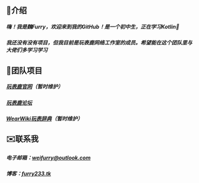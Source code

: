 ## 🌟介绍

##### 嗨！我是魏Furry，欢迎来到我的GitHub！是一个初中生，正在学习Kotlin🥳
##### 我还没有没有项目，但我目前是玩表鹿网络工作室的成员。希望能在这个团队里与大佬们多学习学习
## 🌟团队项目

##### [玩表鹿官网](https://o.watchd.cn)（暂时维护）
##### [玩表鹿论坛](https://www.watchd.club)
##### [WearWiki玩表辞典](https://wear.wiki)（暂时维护）
## ✉️联系我

##### 电子邮箱：weifurry@outlook.com
##### 博客：[furry233.tk](https://furry233.tk)

